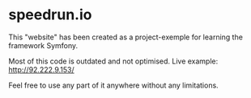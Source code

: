 # speedrun.io
This "website" has been created as a project-exemple for learning the framework Symfony.

Most of this code is outdated and not optimised.
Live example: http://92.222.9.153/

Feel free to use any part of it anywhere without any limitations.
